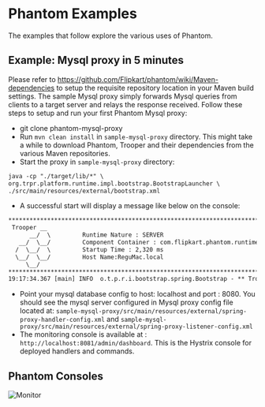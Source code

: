 # Phantom Examples
The examples that follow explore the various uses of Phantom.

## Example: Mysql proxy in 5 minutes
Please refer to https://github.com/Flipkart/phantom/wiki/Maven-dependencies to setup the requisite repository location in your Maven build settings.
The sample Mysql proxy simply forwards Mysql queries from clients  to a target server and relays the response received.
Follow these steps to setup and run your first Phantom Mysql proxy:

* git clone phantom-mysql-proxy
* Run `mvn clean install` in `sample-mysql-proxy` directory. This might take a while to download Phantom, Trooper and their dependencies from the various Maven repositories.
* Start the proxy in `sample-mysql-proxy` directory:

```xml
java -cp "./target/lib/*" \
org.trpr.platform.runtime.impl.bootstrap.BootstrapLauncher \
./src/main/resources/external/bootstrap.xml
```

* A successful start will display a message like below on the console:

```xml
*************************************************************************
 Trooper __
      __/  \         Runtime Nature : SERVER
   __/  \__/         Component Container : com.flipkart.phantom.runtime.impl.spring.ServiceProxyComponentContainer
  /  \__/  \         Startup Time : 2,320 ms
  \__/  \__/         Host Name:ReguMac.local
     \__/
*************************************************************************
19:17:34.367 [main] INFO  o.t.p.r.i.bootstrap.spring.Bootstrap - ** Trooper Bootstrap complete **
```

* Point your mysql database config to host: localhost and port : 8080. You should see the mysql server configured in Mysql proxy config file located at: `sample-mysql-proxy/src/main/resources/external/spring-proxy-handler-config.xml` and `sample-mysql-proxy/src/main/resources/external/spring-proxy-listener-config.xml`
* The monitoring console is available at : `http://localhost:8081/admin/dashboard`. This is the Hystrix console for deployed handlers and commands.

## Phantom Consoles
![Monitor](https://github.com/Flipkart/phantom-mysql-proxy/raw/master/docs/console.png)
